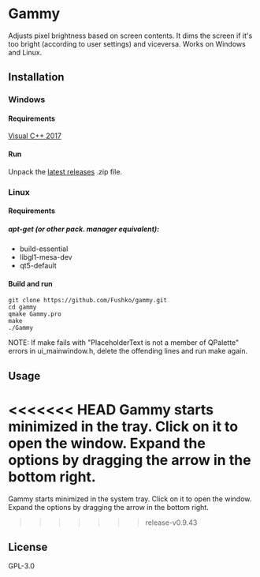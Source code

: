 # Gammy

Adjusts pixel brightness based on screen contents. It dims the screen if it's too bright (according to user settings) and viceversa. Works on Windows and Linux.

## Installation

### Windows

#### Requirements

[Visual C++ 2017](https://aka.ms/vs/16/release/vc_redist.x64.exe)

#### Run

Unpack the [latest releases](https://github.com/Fushko/gammy/releases) .zip file.

### Linux

#### Requirements

##### apt-get (or other pack. manager equivalent):
- build-essential 
- libgl1-mesa-dev 
- qt5-default

#### Build and run
```
git clone https://github.com/Fushko/gammy.git
cd gammy
qmake Gammy.pro
make
./Gammy
```
NOTE: If make fails with "PlaceholderText is not a member of QPalette" errors in ui_mainwindow.h, delete the offending lines and run make again.

## Usage
<<<<<<< HEAD
Gammy starts minimized in the tray. Click on it to open the window. Expand the options by dragging the arrow in the bottom right.
=======

Gammy starts minimized in the system tray. Click on it to open the window. Expand the options by dragging the arrow in the bottom right.
>>>>>>> release-v0.9.43

## License

GPL-3.0

